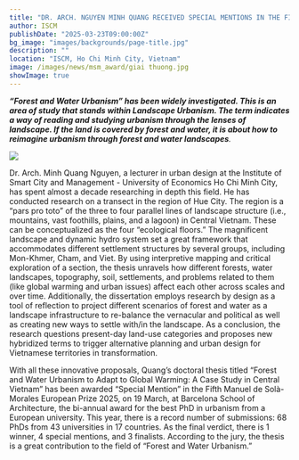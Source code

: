 ```yaml
---
title: "DR. ARCH. NGUYEN MINH QUANG RECEIVED SPECIAL MENTIONS IN THE FIFTH MANUEL DE SOLÀ-MORALES EUROPEAN PRIZE 2025"
author: ISCM
publishDate: "2025-03-23T09:00:00Z"
bg_image: "images/backgrounds/page-title.jpg"
description: ""
location: "ISCM, Ho Chi Minh City, Vietnam"
image: /images/news/msm_award/giai thuong.jpg
showImage: true
---
```


***“Forest and Water Urbanism” has been widely investigated. This is an area of study that stands within Landscape Urbanism. The term indicates a way of reading and studying urbanism through the lenses of landscape. If the land is covered by forest and water, it is about how to reimagine urbanism through forest and water landscapes**.*

![](/images/news/msm_award/project.jpg)

Dr. Arch. Minh Quang Nguyen, a lecturer in urban design at the Institute of Smart City and Management - University of Economics Ho Chi Minh City, has spent almost a decade researching in depth this field. He has conducted research on a transect in the region of Hue City. The region is a “pars pro toto” of the three to four parallel lines of landscape structure (i.e., mountains, vast foothills, plains, and a lagoon) in Central Vietnam. These can be conceptualized as the four “ecological floors.” The magnificent landscape and dynamic hydro system set a great framework that accommodates different settlement structures by several groups, including Mon-Khmer, Cham, and Viet. By using interpretive mapping and critical exploration of a section, the thesis unravels how different forests, water landscapes, topography, soil, settlements, and problems related to them (like global warming and urban issues) affect each other across scales and over time. Additionally, the dissertation employs research by design as a tool of reflection to project different scenarios of forest and water as a landscape infrastructure to re-balance the vernacular and political as well as creating new ways to settle with/in the landscape. As a conclusion, the research questions present-day land-use categories and proposes new hybridized terms to trigger alternative planning and urban design for Vietnamese territories in transformation.

With all these innovative proposals, Quang’s doctoral thesis titled “Forest and Water Urbanism to Adapt to Global Warming: A Case Study in Central Vietnam” has been awarded “Special Mention” in the Fifth Manuel de Solà-Morales European Prize 2025, on 19 March, at Barcelona School of Architecture, the bi-annual award for the best PhD in urbanism from a European university. This year, there is a record number of submissions: 68 PhDs from 43 universities in 17 countries. As the final verdict, there is 1 winner, 4 special mentions, and 3 finalists. According to the jury, the thesis is a great contribution to the field of “Forest and Water Urbanism.”
